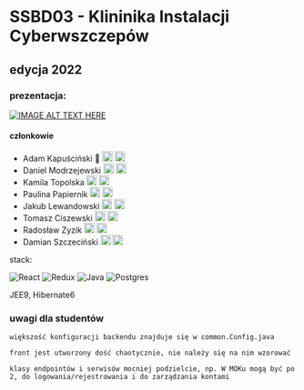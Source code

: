 

# SSBD03 - Klininika Instalacji Cyberwszczepów
## edycja 2022

### prezentacja:
[![IMAGE ALT TEXT HERE](https://img.youtube.com/vi/ncs6qhVCEGs/0.jpg)](https://www.youtube.com/watch?v=ncs6qhVCEGs)

#### członkowie
- Adam Kapuściński :crown: [<img width="18" src="https://raw.githubusercontent.com/TheVivent-Politechnika-Lodzka/ssbd03_kic/master/.icons/linkedin.png">](https://www.linkedin.com/in/adamkapuscinski/) [<img width="18" src="https://raw.githubusercontent.com/TheVivent-Politechnika-Lodzka/ssbd03_kic/master/.icons/github.png">](https://github.com/TheVivent)
- Daniel Modrzejewski [<img width="18" src="https://raw.githubusercontent.com/TheVivent-Politechnika-Lodzka/ssbd03_kic/master/.icons/linkedin.png">](https://www.linkedin.com/in/daniel-modrzejewski-347b89183/) [<img width="18" src="https://raw.githubusercontent.com/TheVivent-Politechnika-Lodzka/ssbd03_kic/master/.icons/github.png">](https://github.com/modrzew20)
- Kamila Topolska [<img width="18" src="https://raw.githubusercontent.com/TheVivent-Politechnika-Lodzka/ssbd03_kic/master/.icons/linkedin.png">](https://www.linkedin.com/in/kamilatopolska/) [<img width="18" src="https://raw.githubusercontent.com/TheVivent-Politechnika-Lodzka/ssbd03_kic/master/.icons/github.png">](https://github.com/kajachan)
- Paulina Papiernik [<img width="18" src="https://raw.githubusercontent.com/TheVivent-Politechnika-Lodzka/ssbd03_kic/master/.icons/linkedin.png">](https://www.linkedin.com/in/paulina-papiernik) [<img width="18" src="https://raw.githubusercontent.com/TheVivent-Politechnika-Lodzka/ssbd03_kic/master/.icons/github.png">](https://github.com/Untouchedd)
- Jakub Lewandowski [<img width="18" src="https://raw.githubusercontent.com/TheVivent-Politechnika-Lodzka/ssbd03_kic/master/.icons/linkedin.png">](https://www.linkedin.com/in/j-a-l) [<img width="18" src="https://raw.githubusercontent.com/TheVivent-Politechnika-Lodzka/ssbd03_kic/master/.icons/github.png">](https://github.com/JLewandowski0)
- Tomasz Ciszewski [<img width="18" src="https://raw.githubusercontent.com/TheVivent-Politechnika-Lodzka/ssbd03_kic/master/.icons/linkedin.png">](https://www.linkedin.com/in/tomasz-ciszewski) [<img width="18" src="https://raw.githubusercontent.com/TheVivent-Politechnika-Lodzka/ssbd03_kic/master/.icons/github.png">](https://github.com/ciszewsky)
- Radosław Zyzik [<img width="18" src="https://raw.githubusercontent.com/TheVivent-Politechnika-Lodzka/ssbd03_kic/master/.icons/linkedin.png">](https://www.linkedin.com/in/radosław-zyzik-71865b236) [<img width="18" src="https://raw.githubusercontent.com/TheVivent-Politechnika-Lodzka/ssbd03_kic/master/.icons/github.png">](https://github.com/KajorSuchodolski)
- Damian Szczeciński [<img width="18" src="https://raw.githubusercontent.com/TheVivent-Politechnika-Lodzka/ssbd03_kic/master/.icons/linkedin.png">](https://www.linkedin.com/in/damian-szczecinski/) [<img width="18" src="https://raw.githubusercontent.com/TheVivent-Politechnika-Lodzka/ssbd03_kic/master/.icons/github.png">](https://github.com/XDesu)

stack:

![React](https://img.shields.io/badge/react-%2320232a.svg?style=for-the-badge&logo=react&logoColor=%2361DAFB)
![Redux](https://img.shields.io/badge/redux-%23593d88.svg?style=for-the-badge&logo=redux&logoColor=white)
![Java](https://img.shields.io/badge/java-%23ED8B00.svg?style=for-the-badge&logo=java&logoColor=white)
![Postgres](https://img.shields.io/badge/postgres-%23316192.svg?style=for-the-badge&logo=postgresql&logoColor=white)

JEE9, Hibernate6

### uwagi dla studentów
```
większość konfiguracji backendu znajduje się w common.Config.java

front jest utworzony dość chaotycznie, nie należy się na nim wzorować

klasy endpointów i serwisów mocniej podzielcie, np. W MOKu mogą być po 2, do logowania/rejestrowania i do zarządzania kontami
```